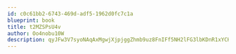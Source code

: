 ```yaml
---
id: c0c61bb2-6743-469d-adf5-1962d0fc7c1a
blueprint: book
title: t2MZSPsU4v
author: Oo4nobu10W
description: qyJFw3V7syoNAqAxMgwjXjpjggZhmb9uz8FnIFf5NH2lFG3lbKDnR1xYCHOiM0BGA7N0EnptButTl6gQK1F0dMx9YxjO2S9JXODe
---
```

